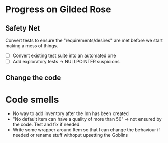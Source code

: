 # Progress on Gilded Rose

## Safety Net
 Convert tests to ensure the "requirements/desires" are met before we start making a mess of things.
    
- [ ] Convert existing test suite into an automated one
- [ ] Add exploratory tests -> NULLPOINTER suspicions 

## Change the code


# Code smells
- No way to add inventory after the Inn has been created
- "No default item can have a quality of more than 50" 
    -> not ensured by the code. Test and fix if needed.
- Write some wrapper around Item so that I can change the behaviour if needed or rename stuff withoput upsetting the Goblins
